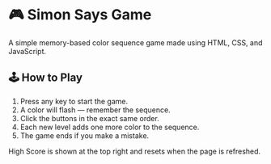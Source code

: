# 🎮 Simon Says Game

A simple memory-based color sequence game made using HTML, CSS, and JavaScript.

## 🕹️ How to Play

1. Press any key to start the game.
2. A color will flash — remember the sequence.
3. Click the buttons in the exact same order.
4. Each new level adds one more color to the sequence.
5. The game ends if you make a mistake.

High Score is shown at the top right and resets when the page is refreshed.
